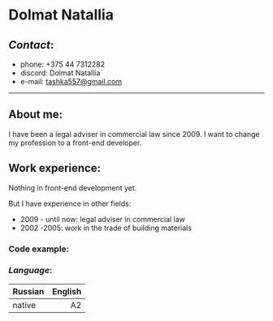 # Dolmat Natallia
## *Contact*:
* phone: +375 44 7312282
* discord: Dolmat Natallia
* e-mail: tashka557@gmail.com
***
## About me:
I have been a legal adviser in commercial law since 2009.
I want to change my profession to a front-end developer.

## Work experience:
Nothing in front-end development yet.

But I have experience in other fields:
- 2009 - until now: legal adviser in commercial law
- 2002 -2005: work in the trade of building materials

### Code example:
####

####

### ***Language***:
Russian | English
:-------|--------:
native | A2